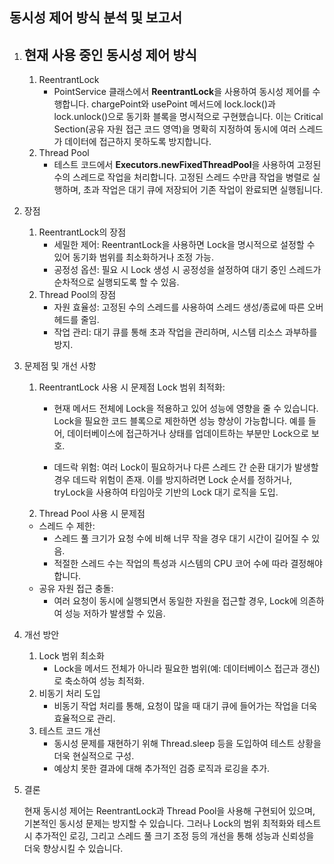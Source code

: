 
동시성 제어 방식 분석 및 보고서
-
1. 현재 사용 중인 동시성 제어 방식
   -
    1. ReentrantLock
        - PointService 클래스에서 **ReentrantLock**을 사용하여 동시성 제어를 수행합니다.
          chargePoint와 usePoint 메서드에 lock.lock()과 lock.unlock()으로 동기화 블록을 명시적으로 구현했습니다.
          이는 Critical Section(공유 자원 접근 코드 영역)을 명확히 지정하여 동시에 여러 스레드가 데이터에 접근하지 못하도록 방지합니다.
    2. Thread Pool
        - 테스트 코드에서 **Executors.newFixedThreadPool**을 사용하여 고정된 수의 스레드로 작업을 처리합니다.
          고정된 스레드 수만큼 작업을 병렬로 실행하며, 초과 작업은 대기 큐에 저장되어 기존 작업이 완료되면 실행됩니다.
2. 장점
    1. ReentrantLock의 장점
        - 세밀한 제어: ReentrantLock을 사용하면 Lock을 명시적으로 설정할 수 있어 동기화 범위를 최소화하거나 조정 가능.
        - 공정성 옵션: 필요 시 Lock 생성 시 공정성을 설정하여 대기 중인 스레드가 순차적으로 실행되도록 할 수 있음.
    2. Thread Pool의 장점
        - 자원 효율성: 고정된 수의 스레드를 사용하여 스레드 생성/종료에 따른 오버헤드를 줄임.
        - 작업 관리: 대기 큐를 통해 초과 작업을 관리하며, 시스템 리소스 과부하를 방지.
3. 문제점 및 개선 사항
    1. ReentrantLock 사용 시 문제점
       Lock 범위 최적화:
        - 현재 메서드 전체에 Lock을 적용하고 있어 성능에 영향을 줄 수 있습니다.
          Lock을 필요한 코드 블록으로 제한하면 성능 향상이 가능합니다.
          예를 들어, 데이터베이스에 접근하거나 상태를 업데이트하는 부분만 Lock으로 보호.

        - 데드락 위험: 여러 Lock이 필요하거나 다른 스레드 간 순환 대기가 발생할 경우 데드락 위험이 존재.
          이를 방지하려면 Lock 순서를 정하거나, tryLock을 사용하여 타임아웃 기반의 Lock 대기 로직을 도입.
    2. Thread Pool 사용 시 문제점
    - 스레드 수 제한:
        - 스레드 풀 크기가 요청 수에 비해 너무 작을 경우 대기 시간이 길어질 수 있음.
        - 적절한 스레드 수는 작업의 특성과 시스템의 CPU 코어 수에 따라 결정해야 합니다.
    - 공유 자원 접근 충돌:
        - 여러 요청이 동시에 실행되면서 동일한 자원을 접근할 경우, Lock에 의존하여 성능 저하가 발생할 수 있음.
4. 개선 방안
    1. Lock 범위 최소화
        - Lock을 메서드 전체가 아니라 필요한 범위(예: 데이터베이스 접근과 갱신)로 축소하여 성능 최적화.
    2. 비동기 처리 도입
        - 비동기 작업 처리를 통해, 요청이 많을 때 대기 큐에 들어가는 작업을 더욱 효율적으로 관리.
    3. 테스트 코드 개선
        - 동시성 문제를 재현하기 위해 Thread.sleep 등을 도입하여 테스트 상황을 더욱 현실적으로 구성.
        - 예상치 못한 결과에 대해 추가적인 검증 로직과 로깅을 추가.
5. 결론

   현재 동시성 제어는 ReentrantLock과 Thread Pool을 사용해 구현되어 있으며, 기본적인 동시성 문제는 방지할 수 있습니다.
   그러나 Lock의 범위 최적화와 테스트 시 추가적인 로깅, 그리고 스레드 풀 크기 조정 등의 개선을 통해 성능과 신뢰성을 더욱 향상시킬 수 있습니다.